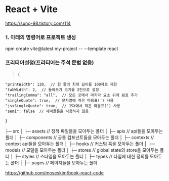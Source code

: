 # React + Vite

https://sung-98.tistory.com/114

### 1. 아래의 명령어로 프로젝트 생성

npm create vite@latest my-project -- --template react

### 프리티어설정(프리티어는 주석 문법 없음)

> {

    "printWidth": 120,  // 한 줄의 최대 길이를 100자로 제한
    "tabWidth": 2,  // 들여쓰기 크기를 2칸으로 설정
    "trailingComma": "all",  // 모든 곳에서 마지막 요소 뒤에 쉼표 추가
    "singleQuote": true,  // 문자열에 작은 따옴표(') 사용
    "jsxSingleQuote": true,  // JSX에서 작은 따옴표(') 사용
    "semi": false  // 세미콜론을 사용하지 않음

}

├─ src
│ ├─ assets // 정적 파일들을 모아두는 폴더
│ ├─ apis // api들을 모아두는 폴더
│ ├─ components // 공통 컴포넌트들을 모아두는 폴더
│ ├─ contexts // context api들을 모아두는 폴더
│ ├─ hooks // 커스텀 훅을 모아두는 폴더
│ ├─ models // 모델을 모아두는 폴더
│ ├─ stores // global state의 store을 모아두는 폴더
│ ├─ styles // 스타일을 모아두는 폴더
│ ├─ types // 타입에 대한 정의를 모아두는 폴더
│ ├─ pages // 페이지들을 모아두는 폴더


https://github.com/moseskim/book-react-code
